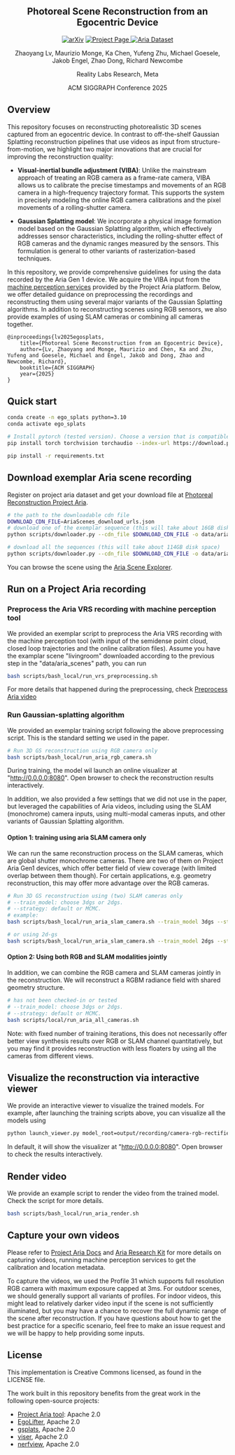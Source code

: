 <div align="center">

<h2> Photoreal Scene Reconstruction from an Egocentric Device </h2>

<a href="#"><img src="https://img.shields.io/badge/arxiv-red" alt="arXiv"></a>
<a href="https://www.projectaria.com/photoreal-reconstruction/">
  <img src="https://img.shields.io/badge/Photoreal_Reconstruction-project_page-blue" alt="Project Page">
</a>
<a href="https://explorer.projectaria.com/aria-scenes"><img src="https://img.shields.io/badge/Aria_Scene_Dataset-dataset_download-purple" alt="Aria Dataset"></a>

Zhaoyang Lv, Maurizio Monge, Ka Chen, Yufeng Zhu, Michael Goesele, Jakob Engel, Zhao Dong, Richard Newcombe

Reality Labs Research, Meta

ACM SIGGRAPH Conference 2025

</div>

## Overview

This repository focuses on reconstructing photorealistic 3D scenes captured from an egocentric device. In contrast to off-the-shelf Gaussian Splatting reconstruction pipelines that use videos as input from structure-from-motion, we highlight two major innovations that are crucial for improving the reconstruction quality:

- **Visual-inertial bundle adjustment (VIBA)**: Unlike the mainstream approach of treating an RGB camera as a frame-rate camera, VIBA allows us to calibrate the precise timestamps and movements of an RGB camera in a high-frequency trajectory format. This supports the system in precisely modeling the online RGB camera calibrations and the pixel movements of a rolling-shutter camera.

- **Gaussian Splatting model**: We incorporate a physical image formation model based on the Gaussian Splatting algorithm, which effectively addresses sensor characteristics, including the rolling-shutter effect of RGB cameras and the dynamic ranges measured by the sensors. This formulation is general to other variants of rasterization-based techniques.

In this repository, we provide comprehensive guidelines for using the data recorded by the Aria Gen 1 device. We acquire the VIBA input from the [machine perception services](https://facebookresearch.github.io/projectaria_tools/docs/ARK/mps) provided by the Project Aria platform. Below, we offer detailed guidance on preprocessing the recordings and reconstructing them using several major variants of the Gaussian Splatting algorithms. In addition to reconstructing scenes using RGB sensors, we also provide examples of using SLAM cameras or combining all cameras together.

```
@inproceedings{lv2025egosplats,
    title={Photoreal Scene Reconstruction from an Egocentric Device},
    author={Lv, Zhaoyang and Monge, Maurizio and Chen, Ka and Zhu, Yufeng and Goesele, Michael and Engel, Jakob and Dong, Zhao and Newcombe, Richard},
    booktitle={ACM SIGGRAPH}
    year={2025}
}
```

## Quick start

``` bash
conda create -n ego_splats python=3.10
conda activate ego_splats

# Install pytorch (tested version). Choose a version that is compatible with your system
pip install torch torchvision torchaudio --index-url https://download.pytorch.org/whl/cu128

pip install -r requirements.txt
```

## Download exemplar Aria scene recording

Register on project aria dataset and get your download file at [Photoreal Reconstruction Project Aria](https://www.projectaria.com/photoreal-reconstruction/).

``` bash
# the path to the downloadable cdn file
DOWNLOAD_CDN_FILE=AriaScenes_download_urls.json
# download one of the exemplar sequence (this will take about 16GB disk space)
python scripts/downloader.py --cdn_file $DOWNLOAD_CDN_FILE -o data/aria_scenes --sequence_names livingroom

# download all the sequences (this will take about 114GB disk space)
python scripts/downloader.py --cdn_file $DOWNLOAD_CDN_FILE -o data/aria_scenes
```

You can browse the scene using the [Aria Scene Explorer](https://explorer.projectaria.com/aria-scenes).

## Run on a Project Aria recording

### Preprocess the Aria VRS recording with machine perception tool

We provided an exemplar script to preprocess the Aria VRS recording with the machine perception tool (with input of the semidense point cloud, closed loop trajectories and the online calibration files). Assume you have the examplar scene "livingroom" downloaded according to the previous step in the "data/aria_scenes" path, you can run

``` bash
bash scripts/bash_local/run_vrs_preprocessing.sh
```

For more details that happened during the preprocessing, check [Preprocess Aria video](docs/preprocess_aria_video.md)

### Run Gaussian-splatting algorithm

We provided an exemplar training script following the above preprocessing script. This is the standard setting we used in the paper.
``` bash
# Run 3D GS reconstruction using RGB camera only
bash scripts/bash_local/run_aria_rgb_camera.sh
```

During training, the model wil launch an online visualizer at "http://0.0.0.0:8080". Open browser to check the reconstruction results interactively.

In addition, we also provided a few settings that we did not use in the paper, but leveraged the capabilities of Aria videos, including using the SLAM (monochrome) camera inputs, using multi-modal cameras inputs, and other variants of Gaussian Splatting algorithm.

#### Option 1: training using aria SLAM camera only

We can run the same reconstruction process on the SLAM cameras, which are global shutter monochrome cameras. There are two of them on Project Aria Gen1 devices, which offer better field of view coverage (with limited overlap between them though). For certain applications, e.g. geometry reconstruction, this may offer more advantage over the RGB cameras.
``` bash
# Run 3D GS reconstruction using (two) SLAM cameras only
# --train_model: choose 3dgs or 2dgs.
# --strategy: default or MCMC.
# example:
bash scripts/bash_local/run_aria_slam_camera.sh --train_model 3dgs --strategy default

# or using 2d-gs
bash scripts/bash_local/run_aria_slam_camera.sh --train_model 2dgs --strategy default
```

#### Option 2: Using both RGB and SLAM modalities jointly
In addition, we can combine the RGB camera and SLAM cameras jointly in the reconstruction. We will reconstruct a RGBM radiance field with shared geometry structure.
``` bash
# has not been checked-in or tested
# --train_model: choose 3dgs or 2dgs.
# --strategy: default or MCMC.
bash scripts/local/run_aria_all_cameras.sh
```

Note: with fixed number of training iterations, this does not necessarily offer better view synthesis results over RGB or SLAM channel quantitatively, but you may find it provides reconstruction with less floaters by using all the cameras from different views.

## Visualize the reconstruction via interactive viewer

We provide an interactive viewer to visualize the trained models. For example, after launching the training scripts above, you can visualize all the models using
``` bash
python launch_viewer.py model_root=output/recording/camera-rgb-rectified-1200-h2000/
```

In default, it will show the visualizer at "http://0.0.0.0:8080". Open browser to check the results interactively.

## Render video 

We provide an example script to render the video from the trained model. Check the script for more details.

``` bash
bash scripts/bash_local/run_aria_render.sh 
```

## Capture your own videos 

Please refer to [Project Aria Docs](https://facebookresearch.github.io/projectaria_tools/docs/intro) and [Aria Research Kit](https://www.projectaria.com/research-kit/) for more details on capturing videos, running machine perception services to get the calibration and location metadata. 

To capture the videos, we used the Profile 31 which supports full resolution RGB camera with maximum exposure capped at 3ms. For outdoor scenes, we should generally support all variants of profiles. For indoor videos, this might lead to relatively darker video input if the scene is not sufficiently illuminated, but you may have a chance to recover the full dynamic range of the scene after reconstruction. If you have questions about how to get the best practice for a specific scenario, feel free to make an issue request and we will be happy to help providing some inputs. 

## License

This implementation is Creative Commons licensed, as found in the LICENSE file.

The work built in this repository benefits from the great work in the following open-source projects: 

* [Project Aria tool](https://github.com/facebookresearch/projectaria_tools): Apache 2.0 
* [EgoLifter](https://github.com/facebookresearch/egolifter), Apache 2.0
* [gsplats](https://github.com/nerfstudio-project/gsplat), Apache 2.0
* [viser](https://github.com/nerfstudio-project/viser), Apache 2.0
* [nerfview](https://github.com/nerfstudio-project/nerfview), Apache 2.0